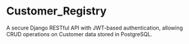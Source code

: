 # Customer_Registry
A secure Django RESTful API with JWT-based authentication, allowing CRUD operations on Customer data stored in PostgreSQL.
